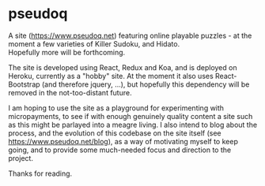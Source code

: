 # pseudoq

A site (https://www.pseudoq.net) featuring online playable puzzles - at the moment a few varieties of Killer Sudoku, and Hidato.  
Hopefully more will be forthcoming.

The site is developed using React, Redux and Koa, and is deployed on Heroku, currently as a "hobby" site. 
At the moment it also uses React-Bootstrap (and therefore jquery, ...), but hopefully this dependency will be removed in 
the not-too-distant future.

I am hoping to use the site as a playground for experimenting with micropayments, to see if with enough genuinely quality content 
a site such as this might be parlayed into a meagre living.  I also intend to blog about the process, and the evolution of this
codebase on the site itself (see https://www.pseudoq.net/blog), as a way of motivating myself to keep going, and to provide some
much-needed focus and direction to the project.

Thanks for reading.
